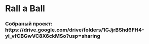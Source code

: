 # Rall a Ball
<h3 align="left">Собраный проект: https://drive.google.com/drive/folders/1GJjrBShd6FH4-yi_vfCBGwVC8X6ckMSo?usp=sharing </h3>

